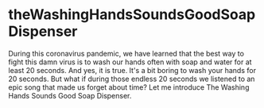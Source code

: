 # theWashingHandsSoundsGoodSoapDispenser
During this coronavirus pandemic, we have learned that the best way to fight this damn virus is to wash our hands often with soap and water for at least 20 seconds. And yes, it is true. It's a bit boring to wash your hands for 20 seconds. But what if during those endless 20 seconds we listened to an epic song that made us forget about time?  Let me introduce The Washing Hands Sounds Good Soap Dispenser.
